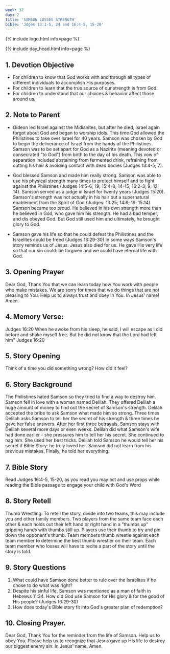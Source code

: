 ```yaml
---
week: 37
day: 2
title: 'SAMSON LOSSES STRENGTH'
bible: 'Jdges 13:1-5, 24 and 16:4-5, 15-20'
---
```



{% include logo.html info=page %}

{% include day_head.html info=page %}

## 1. Devotion Objective
- For children to know that God works with and through all types of different individuals to accomplish His purposes.
- For children to learn that the true source of our strength is from God.
- For children to understand that our choices & behavior affect those around us.

## 2. Note to Parent
- Gideon led Israel against the Midianites, but after he died, Israel again forgot about God and began to worship idols. This time God allowed the Philistines to take over Israel for 40 years. Samson was chosen by God to begin the deliverance of Israel from the hands of the Philistines. Samson was to be set apart for God as a Nazirite (meaning devoted or consecrated "to God") from birth to the day of his death. This vow of separation included abstaining from fermented drink, refraining from cutting his hair & avoiding contact with dead bodies (Judges 13:4-5; 7).
- God blessed Samson and made him really strong. Samson was able to use his physical strength many times to protect himself and to fight against the Philistines (Judges 14:5-6; 19; 15:4-8; 14-15; 16:2-3; 9; 12; 14). Samson served as a judge in Israel for twenty years (Judges 15:20). Samson's strength was not actually in his hair but a supernatural enablement from the Spirit of God (Judges:  13:25; 14:6; 19; 15:14). Samson became too proud. He believed in his own strength more than he believed in God, who gave him his strength. He had a bad temper, and dis obeyed God. But God still used him and ultimately, he brought glory to God.

- Samson gave his life so that he could defeat the Philistines and the Israelites could be freed (Judges 16:29-30) In some ways Samson's story reminds us of Jesus. Jesus also died for us. He gave His very life so that our sin could: be forgiven and we could have eternal life with God.

## 3. Opening Prayer
 Dear God, Thank You that we can learn today how You work with people who make mistakes. We are sorry for times that we do things that are not pleasing to You. Help us to always trust and obey in You. In Jesus' name! Amen.

## 4. Memory Verse:
Judges 16:20 When he awoke from his sleep, he said, I will escape as I did before and shake myself free. But he did not know that the Lord had left him" Judges 16:20

## 5. Story Opening
Think of a time you did something wrong? How did it feel?

## 6. Story Background
The Philistines hated Samson so they tried to find a way to destroy him. Samson fell in love with a woman named Delilah. They offered Delilah a huge amount of money to find out the secret of Samson's strength. Delilah accepted the bribe to ask Samson what made him so strong. Three times Delilah asks Samson to tell her the secret of his strength & three times he gave her false answers. After her first three betrayals, Samson stays with Delilah several more days or even weeks. Delilah did what Samson's wife had done earlier - she pressures him to tell her his secret. She continued to nag him. She used her best tricks. Delilah told Samson he would tell her his secret if Bible Story: he truly loved her. Samson did not learn from his previous mistakes. Finally, he told her everything.

## 7. Bible Story
 Read Judges 16:4-5, 15-20, as you read you may act and use props while reading the Bible passage to engage your child with God's Word

## 8. Story Retell
Thumb Wrestling: To retell the story, divide into two teams, this may include you and other family members. Two players from the same team face each other & each holds out their left hand or right hand in a "thumbs up" gripping hands with thumbs still up. Players use their thumb to try and pin down the opponent's thumb. Team members thumb wrestle against each team member to determine the best thumb wrestler on their team. Each team member who losses will have to recite a part of the story until the story is told.

## 9. Story Questions
1. What could have Samson done better to rule over the Israelites if he chose to do what was right?
2. Despite his sinful life, Samson was mentioned as a man of faith in Hebrews 11:34. How did God use Samson for His glory & for the good of His people? (Judges 16:29-30)
3. How does today's Bible story fit into God's greater plan of redemption?

## 10. Closing Prayer.
Dear God, Thank You for the reminder from the life of Samson. Help us to obey You. Please help us to recognize that Jesus gave up His life to destroy our biggest enemy sin. In Jesus' name, Amen.



